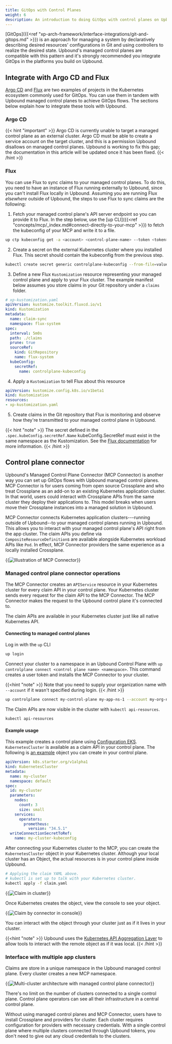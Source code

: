 ```yaml
---
title: GitOps with Control Planes
weight: 6
description: An introduction to doing GitOps with control planes on Upbound
---
```


[GitOps]({{<ref "xp-arch-framework/interface-integrations/git-and-gitops.md" >}}) is an approach for managing a system by declaratively describing desired resources' configurations in Git and using controllers to realize the desired state. Upbound's managed control planes are compatible with this pattern and it's strongly recommended you integrate GitOps in the platforms you build on Upbound.

## Integrate with Argo CD and Flux

[Argo CD](https://argo-cd.readthedocs.io/en/stable/) and [Flux](https://fluxcd.io/) are two examples of projects in the Kubernetes ecosystem commonly used for GitOps. You can use them in tandem with Upbound managed control planes to achieve GitOps flows. The sections below explain how to integrate these tools with Upbound.

### Argo CD

{{< hint "important" >}}
Argo CD is currently unable to target a managed control plane as an external cluster.  Argo CD must be able to create a service account on the target cluster, and this is a permission Upbound disallows on managed control planes. Upbound is working to fix this gap; the documentation in this article will be updated once it has been fixed.
{{< /hint >}}

<!-- You can use Argo to sync claims to your managed control planes. To do this, you need to have an instance of Argo running externally to Upbound, since you can't install Argo locally in Upbound. Assuming you are running Argo _elsewhere_ outside of Upbound, the steps to use Argo to sync claims are the following:

1. Fetch your managed control plane's API server endpoint so you can provide it to Argo. In the step below, use the [up CLI]({{<ref "concepts/mcp/_index.md#connect-directly-to-your-mcp" >}}) to fetch the kubeconfig of your MCP and write it to a file.

```bash
up ctp kubeconfig get -a <account> <control-plane-name> --token <token> -f mcp-kubeconfig.yaml
```

2. Save the kubeconfig as a secret on the external Kubernetes cluster where you installed Argo.
3. Define a new Argo `Application` resource representing your managed control plane.

```yaml
apiVersion: argoproj.io/v1alpha1
kind: Application
metadata:
  name: managed-control-plane
spec:
  destination:
    server: <cluster-api-url>
    namespace: <namespace-in-controlplane-to-sync-to>
  project: default
  source:
    path: claims
    repoURL: <your-controlplane-repo-source>
    targetRevision: main
    directory:
      recurse: true
  syncPolicy:
    automated: {}
```

4. Create claims in the Git repository that Argo is monitoring and observe how they're transmitted to your managed control plane in Upbound.-->

### Flux

You can use Flux to sync claims to your managed control planes. To do this, you need to have an instance of Flux running externally to Upbound, since you can't install Flux locally in Upbound. Assuming you are running Flux _elsewhere_ outside of Upbound, the steps to use Flux to sync claims are the following:

1. Fetch your managed control plane's API server endpoint so you can provide it to Flux. In the step below, use the [up CLI]({{<ref "concepts/mcp/_index.md#connect-directly-to-your-mcp" >}}) to fetch the kubeconfig of your MCP and write it to a file.

```bash
up ctp kubeconfig get -a <account> <control-plane-name> --token <token> -f mcp-kubeconfig.yaml
```

2. Create a secret on the external Kubernetes cluster where you installed Flux. This secret should contain the kubeconfig from the previous step.

```bash
kubectl create secret generic controlplane-kubeconfig --from-file=value=./mcp-kubeconfig.yaml -n flux-system
```

3. Define a new Flux `Kustomization` resource representing your managed control plane and apply to your Flux cluster. The example manifest below assumes you store claims in your Git repository under a `claims` folder.

```yaml
# xp-kustomization.yaml
apiVersion: kustomize.toolkit.fluxcd.io/v1
kind: Kustomization
metadata:
  name: claim-sync
  namespace: flux-system
spec:
  interval: 5m0s
  path: ./claims
  prune: true
  sourceRef:
    kind: GitRepository
    name: flux-system
  kubeConfig:
    secretRef:
      name: controlplane-kubeconfig
```

4. Apply a `Kustomization` to tell Flux about this resource

```yaml
apiVersion: kustomize.config.k8s.io/v1beta1
kind: Kustomization
resources:
- xp-kustomization.yaml
```

5. Create claims in the Git repository that Flux is monitoring and observe how they're transmitted to your managed control plane in Upbound.

{{< hint "note" >}}
The secret defined in the `.spec.kubeConfig.secretRef.Name` kubeConfig.SecretRef must exist in the same namespace as the Kustomization. See the [Flux documentation](https://fluxcd.io/flux/components/kustomize/kustomization/#kubeconfig-reference) for more information.
{{< /hint >}}


## Control plane connector

Upbound's Managed Control Plane Connector (MCP Connector) is another way you can set up GitOps flows with Upbound managed control planes. MCP Connector is for users coming from open source Crossplane and who treat Crossplane as an add-on to an existing Kubernetes application cluster. In that world, users could interact with Crossplane APIs from the same cluster they deploy their applications to. This model breaks when users move their Crossplane instances into a managed solution in Upbound.

MCP Connector connects Kubernetes application clusters---running outside of Upbound--to your managed control planes running in Upbound. This allows you to interact with your managed control plane's API right from the app cluster. The claim APIs you define via `CompositeResourceDefinition`s are available alongside Kubernetes workload APIs like `Pod`. In effect, MCP Connector providers the same experience as a locally installed Crossplane.

{{<img src="concepts/images/GitOps-Up-MCP_Marketecture_Dark_1440w.png" alt="Illustration of MCP Connector" quality="100" lightbox="true">}}

### Managed control plane connector operations

The MCP Connector creates an `APIService` resource in your
Kubernetes cluster for every claim API in your control plane. Your
Kubernetes cluster sends every request for the claim API to the MCP Connector. The MCP Connector
makes the request to the Upbound control plane it's connected to.

The claim APIs are available in your Kubernetes cluster just like
all native Kubernetes API.

#### Connecting to managed control planes

Log in with the `up` CLI
```bash
up login
```

Connect your cluster to a namespace in an Upbound Control Plane with `up controlplane connect <control plane name> <namespace>`. This command
creates a user token and installs the MCP Connector to your cluster.

{{<hint "note" >}}
Note that you need to supply your organization name with `--account` if it wasn't specified during login.
{{< /hint >}}

```bash {copy-lines="3"}
up controlplane connect my-control-plane my-app-ns-1 --account my-org-name
```

The Claim APIs are now visible in the cluster with `kubectl api-resources`.
```bash
kubectl api-resources
```

#### Example usage

This example creates a control plane using [Configuration
EKS](https://github.com/upbound/configuration-eks). `KubernetesCluster` is
available as a claim API in your control plane. The following is [an
example](https://github.com/upbound/configuration-eks/blob/9f86b6d/.up/examples/cluster.yaml)
object you can create in your control plane.
```yaml
apiVersion: k8s.starter.org/v1alpha1
kind: KubernetesCluster
metadata:
  name: my-cluster
  namespace: default
spec:
  id: my-cluster
  parameters:
    nodes:
      count: 3
      size: small
    services:
      operators:
        prometheus:
          version: "34.5.1"
  writeConnectionSecretToRef:
    name: my-cluster-kubeconfig
```

After connecting your Kubernetes cluster to the MCP, you can create the `KubernetesCluster` object in your
Kubernetes cluster. Although your local cluster has an Object, the actual resources is in your control plane inside Upbound.

```bash {copy-lines="3"}
# Applying the claim YAML above.
# kubectl is set up to talk with your Kubernetes cluster.
kubectl apply -f claim.yaml
```

{{<img src="concepts/images/ClaimInCluster.png" alt="Claim in cluster" size="medium" lightbox="true">}}

Once Kubernetes creates the object, view the console to see your object.

{{<img src="concepts/images/ClaimInConsole.png" alt="Claim by connector in console" size="large" lightbox="true">}}

You can interact with the object through your cluster just as if it
lives in your cluster. 

{{<hint "note" >}}
Upbound uses the [Kubernetes API Aggregation Layer](https://kubernetes.io/docs/concepts/extend-kubernetes/api-extension/apiserver-aggregation/) to allow tools to interact with the remote object as if it was local.
{{< /hint >}}

### Interface with multiple app clusters

Claims are store in a unique namespace in the Upbound managed control plane. 
Every cluster creates a new MCP namespace.

{{<img src="concepts/images/ConnectorMulticlusterArch.png" alt="Multi-cluster architecture with managed control plane connector" size="medium" lightbox="true">}}

There's no limit on the number of clusters connected to a single control plane. 
Control plane operators can see all their infrastructure in a central control plane.

Without using managed control planes and MCP Connector, users have to install
Crossplane and providers for cluster. Each cluster requires configuration for 
providers with necessary credentials. With a single control plane where multiple clusters connected through
Upbound tokens, you don't need to give out any cloud credentials to the
clusters.
